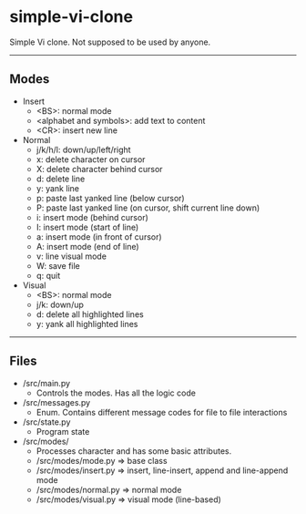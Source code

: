 # simple-vi-clone
Simple Vi clone. Not supposed to be used by anyone.

---

## Modes
- Insert
    - \<BS\>: normal mode
    - \<alphabet and symbols\>: add text to content
    -  \<CR\>: insert new line
- Normal
    - j/k/h/l: down/up/left/right
    - x: delete character on cursor
    - X: delete character behind cursor
    - d: delete line
    - y: yank line
    - p: paste last yanked line (below cursor)
    - P: paste last yanked line (on cursor, shift current line down)
    - i: insert mode (behind cursor)
    - I: insert mode (start of line)
    - a: insert mode (in front of cursor)
    - A: insert mode (end of line)
    - v: line visual mode
    - W: save file
    - q: quit
- Visual
    - \<BS\>: normal mode
    - j/k: down/up
    - d: delete all highlighted lines
    - y: yank all highlighted lines

---

## Files
- /src/main.py
    - Controls the modes. Has all the logic code
- /src/messages.py
    - Enum. Contains different message codes for file to file interactions
- /src/state.py
    - Program state
- /src/modes/
    - Processes character and has some basic attributes.
    - /src/modes/mode.py    => base class
    - /src/modes/insert.py  => insert, line-insert, append and line-append mode
    - /src/modes/normal.py  => normal mode
    - /src/modes/visual.py  => visual mode (line-based)
